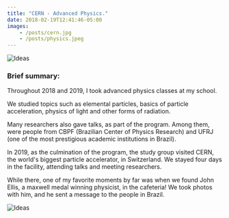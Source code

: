 ```yaml
---
title: "CERN - Advanced Physics."
date: 2018-02-19T12:41:46-05:00
images:
    - /posts/cern.jpg
    - /posts/physics.jpeg
---
```


![Ideas](/posts/cern.jpg)

###  Brief summary:
Throughout 2018 and 2019, I took advanced physics classes at my school.

We studied topics such as elemental particles, basics of particle acceleration, physics of light and other forms of radiation.

Many researchers also gave talks, as part of the program. 
Among them, were people from CBPF (Brazilian Center of Physics Research) and UFRJ (one of the most prestigious academic institutions in Brazil).

In 2019, as the culmination of the program, the study group visited CERN, the world's biggest particle accelerator, in Switzerland. We stayed four days in the facility, attending talks and meeting researchers.  

While there, one of my favorite moments by far was when we found John Ellis, a maxwell medal winning physicist, in the cafeteria! We took photos with him, and he sent a message to the people in Brazil.

![Ideas](/posts/physics.jpeg)
